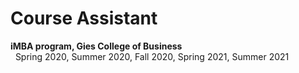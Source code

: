 Course Assistant
=====
**iMBA program, Gies College of Business**<br>
&nbsp;&nbsp;Spring 2020, Summer 2020, Fall 2020, Spring 2021, Summer 2021
